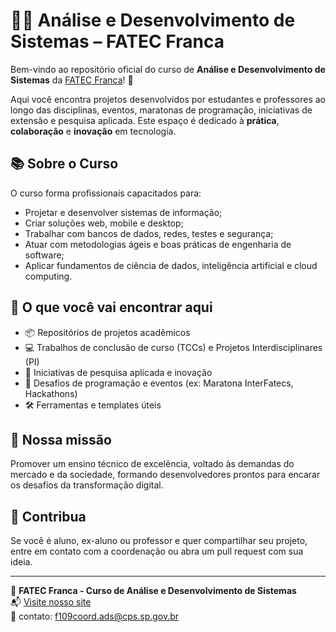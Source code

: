 # 👨‍💻 Análise e Desenvolvimento de Sistemas – FATEC Franca

Bem-vindo ao repositório oficial do curso de **Análise e Desenvolvimento de Sistemas** da [FATEC Franca](https://site.fatecfranca.edu.br/cursos/ads)! 🚀

Aqui você encontra projetos desenvolvidos por estudantes e professores ao longo das disciplinas, eventos, maratonas de programação, iniciativas de extensão e pesquisa aplicada. Este espaço é dedicado à **prática**, **colaboração** e **inovação** em tecnologia.

## 📚 Sobre o Curso

O curso forma profissionais capacitados para:

- Projetar e desenvolver sistemas de informação;
- Criar soluções web, mobile e desktop;
- Trabalhar com bancos de dados, redes, testes e segurança;
- Atuar com metodologias ágeis e boas práticas de engenharia de software;
- Aplicar fundamentos de ciência de dados, inteligência artificial e cloud computing.

## 🧠 O que você vai encontrar aqui

- 📦 Repositórios de projetos acadêmicos
- 💻 Trabalhos de conclusão de curso (TCCs) e Projetos Interdisciplinares (PI)
- 🤖 Iniciativas de pesquisa aplicada e inovação
- 🎯 Desafios de programação e eventos (ex: Maratona InterFatecs, Hackathons)
- 🛠️ Ferramentas e templates úteis

## 🌟 Nossa missão

Promover um ensino técnico de excelência, voltado às demandas do mercado e da sociedade, formando desenvolvedores prontos para encarar os desafios da transformação digital.

## 🤝 Contribua

Se você é aluno, ex-aluno ou professor e quer compartilhar seu projeto, entre em contato com a coordenação ou abra um pull request com sua ideia.

---

📍 **FATEC Franca - Curso de Análise e Desenvolvimento de Sistemas**  
📬 [Visite nosso site](https://site.fatecfranca.edu.br/cursos/ads)  
📧 contato: f109coord.ads@cps.sp.gov.br
